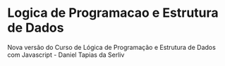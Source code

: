 # Logica de Programacao e Estrutura de Dados
 Nova versão do Curso de Lógica de Programação e Estrutura de Dados com Javascript - Daniel Tapias da Serliv
